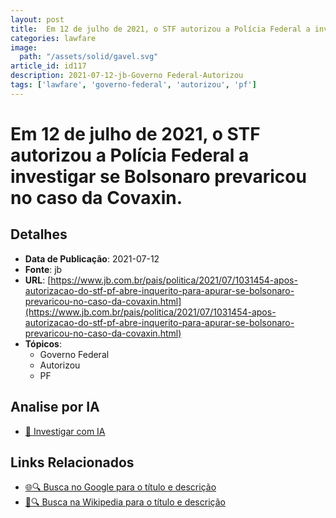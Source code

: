 ```yaml
---
layout: post
title:  Em 12 de julho de 2021, o STF autorizou a Polícia Federal a investigar se Bolsonaro prevaricou no caso da Covaxin.
categories: lawfare
image: 
  path: "/assets/solid/gavel.svg"
article_id: id117
description: 2021-07-12-jb-Governo Federal-Autorizou
tags: ['lawfare', 'governo-federal', 'autorizou', 'pf']
---
```


# Em 12 de julho de 2021, o STF autorizou a Polícia Federal a investigar se Bolsonaro prevaricou no caso da Covaxin.

## Detalhes
- **Data de Publicação**: 2021-07-12
- **Fonte**: jb
- **URL**: [https://www.jb.com.br/pais/politica/2021/07/1031454-apos-autorizacao-do-stf-pf-abre-inquerito-para-apurar-se-bolsonaro-prevaricou-no-caso-da-covaxin.html](https://www.jb.com.br/pais/politica/2021/07/1031454-apos-autorizacao-do-stf-pf-abre-inquerito-para-apurar-se-bolsonaro-prevaricou-no-caso-da-covaxin.html)
- **Tópicos**:
  - Governo Federal
  - Autorizou
  - PF

## Analise por IA
- [🤖 Investigar com IA](https://www.perplexity.ai/search?q=%22not%C3%ADcia%20artigo%20Brasil%22%20Em%2012%20de%20julho%20de%202021%2C%20o%20STF%20autorizou%20a%20Pol%C3%ADcia%20Federal%20a%20investigar%20se%20Bolsonaro%20prevaricou%20no%20caso%20da%20Covaxin.%20jb%202021-07-12)

## Links Relacionados
- [🌐🔍 Busca no Google para o título e descrição](https://www.google.com/search?q=%22not%C3%ADcia%20artigo%20Brasil%22%20Em%2012%20de%20julho%20de%202021%2C%20o%20STF%20autorizou%20a%20Pol%C3%ADcia%20Federal%20a%20investigar%20se%20Bolsonaro%20prevaricou%20no%20caso%20da%20Covaxin.%20jb%202021-07-12)
- [📖🔍 Busca na Wikipedia para o título e descrição](https://pt.wikipedia.org/w/index.php?search=%22not%C3%ADcia%20artigo%20Brasil%22%20Em%2012%20de%20julho%20de%202021%2C%20o%20STF%20autorizou%20a%20Pol%C3%ADcia%20Federal%20a%20investigar%20se%20Bolsonaro%20prevaricou%20no%20caso%20da%20Covaxin.%20jb%202021-07-12)

